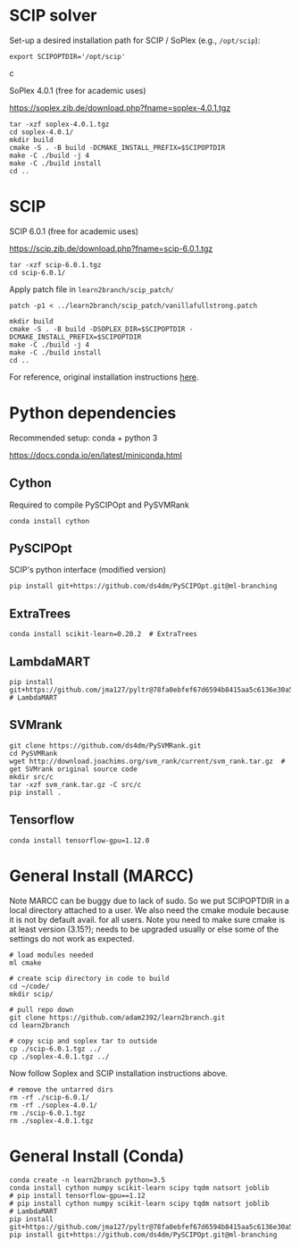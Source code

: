 # SCIP solver

Set-up a desired installation path for SCIP / SoPlex (e.g., `/opt/scip`):
```
export SCIPOPTDIR='/opt/scip'
```

c

SoPlex 4.0.1 (free for academic uses)

https://soplex.zib.de/download.php?fname=soplex-4.0.1.tgz

```
tar -xzf soplex-4.0.1.tgz
cd soplex-4.0.1/
mkdir build
cmake -S . -B build -DCMAKE_INSTALL_PREFIX=$SCIPOPTDIR
make -C ./build -j 4
make -C ./build install
cd ..
```

# SCIP

SCIP 6.0.1 (free for academic uses)

https://scip.zib.de/download.php?fname=scip-6.0.1.tgz

```
tar -xzf scip-6.0.1.tgz
cd scip-6.0.1/
```

Apply patch file in `learn2branch/scip_patch/`

```
patch -p1 < ../learn2branch/scip_patch/vanillafullstrong.patch
```

```
mkdir build
cmake -S . -B build -DSOPLEX_DIR=$SCIPOPTDIR -DCMAKE_INSTALL_PREFIX=$SCIPOPTDIR
make -C ./build -j 4
make -C ./build install
cd ..
```

For reference, original installation instructions [here](http://scip.zib.de/doc/html/CMAKE.php).

# Python dependencies

Recommended setup: conda + python 3

https://docs.conda.io/en/latest/miniconda.html

## Cython

Required to compile PySCIPOpt and PySVMRank
```
conda install cython
```

## PySCIPOpt

SCIP's python interface (modified version)

```
pip install git+https://github.com/ds4dm/PySCIPOpt.git@ml-branching
```

## ExtraTrees
```
conda install scikit-learn=0.20.2  # ExtraTrees
```

## LambdaMART
```
pip install git+https://github.com/jma127/pyltr@78fa0ebfef67d6594b8415aa5c6136e30a5e3395  # LambdaMART
```

## SVMrank
```
git clone https://github.com/ds4dm/PySVMRank.git
cd PySVMRank
wget http://download.joachims.org/svm_rank/current/svm_rank.tar.gz  # get SVMrank original source code
mkdir src/c
tar -xzf svm_rank.tar.gz -C src/c
pip install .
```

## Tensorflow
```
conda install tensorflow-gpu=1.12.0
```

# General Install (MARCC)
Note MARCC can be buggy due to lack of sudo. So we put SCIPOPTDIR in a local directory attached to a user. We also need the cmake module
because it is not by default avail. for all users. Note you need to make sure cmake is at least version (3.15?); 
needs to be upgraded usually or else some of the settings do not work as expected.
   
    # load modules needed
    ml cmake
    
    # create scip directory in code to build
    cd ~/code/
    mkdir scip/
    
    # pull repo down
    git clone https://github.com/adam2392/learn2branch.git
    cd learn2branch
    
    # copy scip and soplex tar to outside
    cp ./scip-6.0.1.tgz ../
    cp ./soplex-4.0.1.tgz ../
    
Now follow Soplex and SCIP installation instructions above.

    # remove the untarred dirs
    rm -rf ./scip-6.0.1/
    rm -rf ./soplex-4.0.1/
    rm ./scip-6.0.1.tgz
    rm ./soplex-4.0.1.tgz
    
# General Install (Conda)

    conda create -n learn2branch python=3.5
    conda install cython numpy scikit-learn scipy tqdm natsort joblib
    # pip install tensorflow-gpu==1.12
    # pip install cython numpy scikit-learn scipy tqdm natsort joblib
    # LambdaMART
    pip install git+https://github.com/jma127/pyltr@78fa0ebfef67d6594b8415aa5c6136e30a5e3395  
    pip install git+https://github.com/ds4dm/PySCIPOpt.git@ml-branching
    